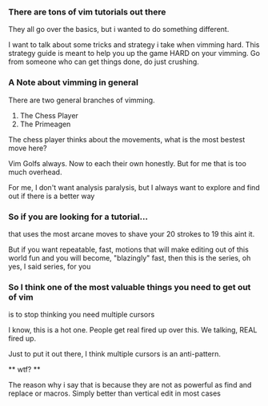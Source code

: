 ### There are tons of vim tutorials out there
They all go over the basics, but i wanted to do something different.

I want to talk about some tricks and strategy i take when vimming hard.  This
strategy guide is meant to help you up the game HARD on your vimming.  Go from
someone who can get things done, do just crushing.

### A Note about vimming in general
There are two general branches of vimming.

1. The Chess Player
1. The Primeagen

The chess player thinks about the movements, what is the most bestest move here?

Vim Golfs always.  Now to each their own honestly.  But for me that is too much
overhead.

For me, I don't want analysis paralysis, but I always want to explore and find
out if there is a better way

###  So if you are looking for a tutorial...
that uses the most arcane moves to shave your 20 strokes to 19 this aint it.

But if you want repeatable, fast, motions that will make editing out of this
world fun and you will become, "blazingly" fast, then this is the series, oh
yes, I said series, for you


### So I think one of the most valuable things you need to get out of vim
is to stop thinking you need multiple cursors

I know, this is a hot one.  People get real fired up over this.  We talking,
REAL fired up.

Just to put it out there, I think multiple cursors is an anti-pattern.

** wtf? **

The reason why i say that is because they are not as powerful as find and
replace or macros.  Simply better than vertical edit in most cases







